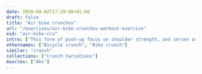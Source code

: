 ```yaml
---
date: 2020-09-02T17:29:00+01:00
draft: false
title: "Air bike crunches"
url: "/exercises/air-bike-crunches-workout-exercise"
eid: "air-bike-cru"
intro: ["This form of push-up focus on shoulder strength, and serves as hand-stand preparation. Both Elbows and shoulder are highly involved in this exercise, and upperback engaged.."]
othernames: ["Bicycle crunch", "Bike crunch"]
similar: "crunch"
collections: ["Crunch Variations"]
muscles: ["Abs"]
---
```

